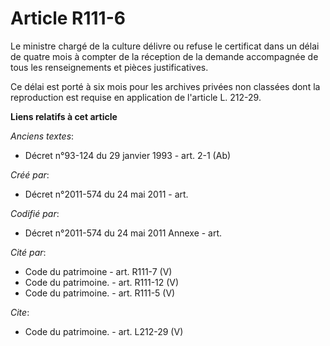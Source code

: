 # Article R111-6

Le ministre chargé de la culture délivre ou refuse le certificat dans un délai de quatre mois à compter de la réception de la
demande accompagnée de tous les renseignements et pièces justificatives.

Ce délai est porté à six mois pour les archives privées non classées dont la reproduction est requise en application de
l'article L. 212-29.

**Liens relatifs à cet article**

_Anciens textes_:

  - Décret n°93-124 du 29 janvier 1993 - art. 2-1 (Ab)

_Créé par_:

  - Décret n°2011-574 du 24 mai 2011  - art.

_Codifié par_:

  - Décret n°2011-574 du 24 mai 2011 Annexe - art.

_Cité par_:

  - Code du patrimoine - art. R111-7 (V)
  - Code du patrimoine. - art. R111-12 (V)
  - Code du patrimoine. - art. R111-5 (V)

_Cite_:

  - Code du patrimoine. - art. L212-29 (V)

